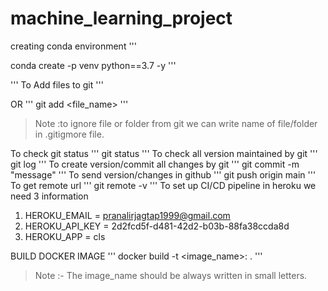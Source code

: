 # machine_learning_project

creating conda environment
'''

conda create -p venv python==3.7 -y
'''

'''
To Add files to git
'''

OR
'''
git add <file_name>
'''

>Note :to ignore file or folder from git we can write name of file/folder in .gitigmore file.

To check git status
'''
git status
'''
To check all version maintained by git
'''
git log
'''
To create version/commit all changes by git
'''
git commit -m "message"
'''
To send version/changes in github
'''
git push origin main
'''
To get remote url
'''
git remote -v
'''
To set up CI/CD pipeline in heroku we need 3 information

1. HEROKU_EMAIL = pranalirjagtap1999@gmail.com
2. HEROKU_API_KEY = 2d2fcd5f-d481-42d2-b03b-88fa38ccda8d
3. HEROKU_APP = cls



BUILD DOCKER IMAGE
'''
docker build -t <image_name>:<tagname> .
'''
> Note :- The image_name should be always written in small letters.

